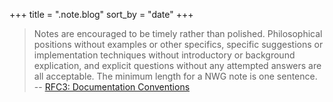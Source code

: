+++
title = ".note.blog"
sort_by = "date"
+++

> Notes are encouraged to be timely rather than polished.  Philosophical
> positions without examples or other specifics, specific suggestions or
> implementation techniques without introductory or background explication, and
> explicit questions without any attempted answers are all acceptable.  The
> minimum length for a NWG note is one sentence. \
> -- [RFC3: Documentation Conventions](https://www.rfc-editor.org/rfc/rfc3.txt)
